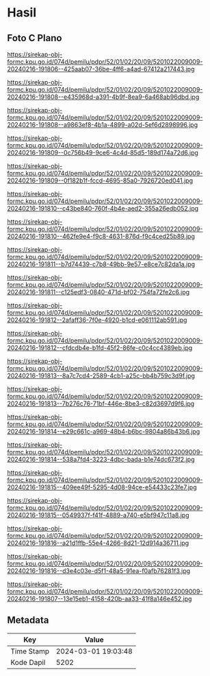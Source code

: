 # Hasil

## Foto C Plano

https://sirekap-obj-formc.kpu.go.id/074d/pemilu/pdpr/52/01/02/20/09/5201022009009-20240216-191806--425aab07-36be-4ff6-a4ad-67412a217443.jpg

https://sirekap-obj-formc.kpu.go.id/074d/pemilu/pdpr/52/01/02/20/09/5201022009009-20240216-191808--e435968d-a391-4b9f-8ea9-6a468ab96dbd.jpg

https://sirekap-obj-formc.kpu.go.id/074d/pemilu/pdpr/52/01/02/20/09/5201022009009-20240216-191808--a9863ef8-4b1a-4899-a02d-5ef6d2898996.jpg

https://sirekap-obj-formc.kpu.go.id/074d/pemilu/pdpr/52/01/02/20/09/5201022009009-20240216-191809--0c756b49-9ce6-4c4d-85d5-189d174a72d6.jpg

https://sirekap-obj-formc.kpu.go.id/074d/pemilu/pdpr/52/01/02/20/09/5201022009009-20240216-191809--0f182b1f-fccd-4695-85a0-7926720ed041.jpg

https://sirekap-obj-formc.kpu.go.id/074d/pemilu/pdpr/52/01/02/20/09/5201022009009-20240216-191810--c43be840-760f-4b4e-aed2-355a26edb052.jpg

https://sirekap-obj-formc.kpu.go.id/074d/pemilu/pdpr/52/01/02/20/09/5201022009009-20240216-191810--462fe9e4-f9c8-4631-876d-f9c4ced25b89.jpg

https://sirekap-obj-formc.kpu.go.id/074d/pemilu/pdpr/52/01/02/20/09/5201022009009-20240216-191811--b7d74439-c7b8-49bb-9e57-e8ce7c82da1a.jpg

https://sirekap-obj-formc.kpu.go.id/074d/pemilu/pdpr/52/01/02/20/09/5201022009009-20240216-191811--c125edf3-0840-471d-bf02-754fa72fe2c6.jpg

https://sirekap-obj-formc.kpu.go.id/074d/pemilu/pdpr/52/01/02/20/09/5201022009009-20240216-191812--2afaff36-7f0e-4920-b1cd-e061112ab591.jpg

https://sirekap-obj-formc.kpu.go.id/074d/pemilu/pdpr/52/01/02/20/09/5201022009009-20240216-191812--cfdcdb4e-b1fd-45f2-86fe-c0c4cc4389eb.jpg

https://sirekap-obj-formc.kpu.go.id/074d/pemilu/pdpr/52/01/02/20/09/5201022009009-20240216-191813--8a7c7cd4-2589-4cb1-a25c-bb4b759c3d9f.jpg

https://sirekap-obj-formc.kpu.go.id/074d/pemilu/pdpr/52/01/02/20/09/5201022009009-20240216-191813--7b276c76-71bf-446e-8be3-c82d3697d9f6.jpg

https://sirekap-obj-formc.kpu.go.id/074d/pemilu/pdpr/52/01/02/20/09/5201022009009-20240216-191814--e29c661c-a969-48b4-b6bc-9804a86b43b6.jpg

https://sirekap-obj-formc.kpu.go.id/074d/pemilu/pdpr/52/01/02/20/09/5201022009009-20240216-191814--538a7fd4-3223-4dbc-bada-b1e74dc673f2.jpg

https://sirekap-obj-formc.kpu.go.id/074d/pemilu/pdpr/52/01/02/20/09/5201022009009-20240216-191815--409ee49f-5295-4d08-94ce-e54433c23fe7.jpg

https://sirekap-obj-formc.kpu.go.id/074d/pemilu/pdpr/52/01/02/20/09/5201022009009-20240216-191815--0549937f-f41f-4889-a740-e5bf947c11a8.jpg

https://sirekap-obj-formc.kpu.go.id/074d/pemilu/pdpr/52/01/02/20/09/5201022009009-20240216-191816--a21d1ffb-55e4-4266-8d21-12d914a36711.jpg

https://sirekap-obj-formc.kpu.go.id/074d/pemilu/pdpr/52/01/02/20/09/5201022009009-20240216-191816--d3e4c03e-d5f1-48a5-91ea-f0afb76281f3.jpg

https://sirekap-obj-formc.kpu.go.id/074d/pemilu/pdpr/52/01/02/20/09/5201022009009-20240216-191807--13e15eb1-4158-420b-aa33-41f8a146e452.jpg


## Metadata

| Key        | Value               |
| ---------- | ------------------- |
| Time Stamp | 2024-03-01 19:03:48 |
| Kode Dapil | 5202                |



